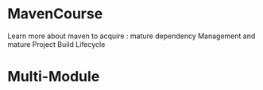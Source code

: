 # MavenCourse
Learn more about maven to acquire : mature dependency Management and mature Project Build Lifecycle

# Multi-Module